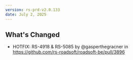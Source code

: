 ```yaml
---
version: rs-prd-v2.0.133
date: July 2, 2025
---
```


## What's Changed
* HOTFIX: RS-4918 & RS-5085 by @gasperthegracner in https://github.com/rs-roadsoft/roadsoft-be/pull/3896